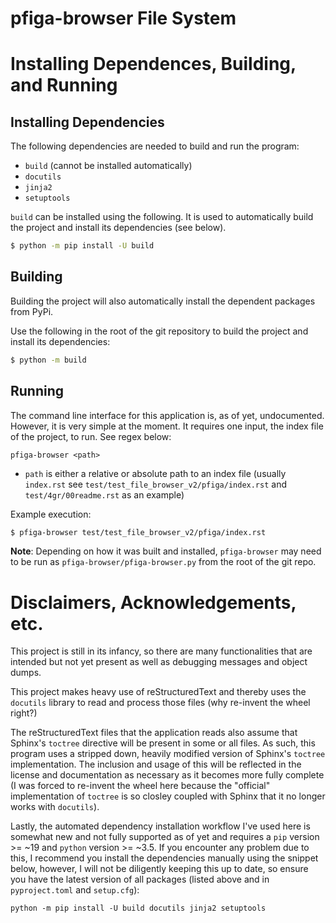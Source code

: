 # pfiga-browser File System

# Installing Dependences, Building, and Running
## Installing Dependencies
The following dependencies are needed to build and run the program:
* `build` (cannot be installed automatically)
* `docutils`
* `jinja2`
* `setuptools`

`build` can be installed using the following. It is used to automatically build the project and install its dependencies (see below).
```bash
$ python -m pip install -U build
```

## Building
Building the project will also automatically install the dependent packages from PyPi.

Use the following in the root of the git repository to build the project and install its dependencies:
```bash
$ python -m build
```

## Running
The command line interface for this application is, as of yet, undocumented. However, it is very simple at the moment. It requires one input, the index file of the project, to run. See regex below:
```
pfiga-browser <path>
```
* `path` is either a relative or absolute path to an index file (usually `index.rst` see `test/test_file_browser_v2/pfiga/index.rst` and `test/4gr/00readme.rst` as an example)

Example execution:
```bash
$ pfiga-browser test/test_file_browser_v2/pfiga/index.rst
```
**Note**: Depending on how it was built and installed, `pfiga-browser` may need to be run as `pfiga-browser/pfiga-browser.py` from the root of the git repo.

# Disclaimers, Acknowledgements, etc.
This project is still in its infancy, so there are many functionalities that are intended but not yet present as well as debugging messages and object dumps.

This project makes heavy use of reStructuredText and thereby uses the `docutils` library to read and process those files (why re-invent the wheel right?)

The reStructuredText files that the application reads also assume that Sphinx's `toctree` directive will be present in some or all files. As such, this program uses a stripped down, heavily modified version of Sphinx's `toctree` implementation. The inclusion and usage of this will be reflected in the license and documentation as necessary as it becomes more fully complete (I was forced to re-invent the wheel here because the "official" implementation of `toctree` is so closley coupled with Sphinx that it no longer works with `docutils`).

Lastly, the automated dependency installation workflow I've used here is somewhat new and not fully supported as of yet and requires a `pip` version >= ~19 and `python` version >= ~3.5. If you encounter any problem due to this, I recommend you install the dependencies manually using the snippet below, however, I will not be diligently keeping this up to date, so ensure you have the latest version of all packages (listed above and in `pyproject.toml` and `setup.cfg`):
```
python -m pip install -U build docutils jinja2 setuptools
```
